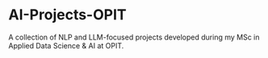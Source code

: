 # AI-Projects-OPIT
A collection of NLP and LLM-focused projects developed during my MSc in Applied Data Science &amp; AI at OPIT.
